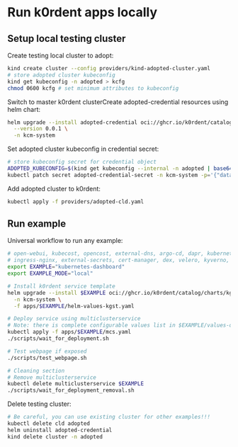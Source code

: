 # Run k0rdent apps locally

## Setup local testing cluster
Create testing local cluster to adopt:
~~~bash
kind create cluster --config providers/kind-adopted-cluster.yaml
# store adopted cluster kubeconfig
kind get kubeconfig -n adopted > kcfg
chmod 0600 kcfg # set minimum attributes to kubeconfig
~~~

Switch to master k0rdent clusterCreate adopted-credential resources using helm chart:
~~~bash
helm upgrade --install adopted-credential oci://ghcr.io/k0rdent/catalog/charts/adopted-credential \
  --version 0.0.1 \
  -n kcm-system
~~~

Set adopted cluster kubeconfig in credential secret:
~~~bash
# store kubeconfig secret for credential object
ADOPTED_KUBECONFIG=$(kind get kubeconfig --internal -n adopted | base64)
kubectl patch secret adopted-credential-secret -n kcm-system -p='{"data":{"value":"'$ADOPTED_KUBECONFIG'"}}'
~~~

Add adopted cluster to k0rdent:
~~~bash
kubectl apply -f providers/adopted-cld.yaml
~~~

## Run example
Universal workflow to run any example:
~~~bash
# open-webui, kubecost, opencost, external-dns, argo-cd, dapr, kubernetes-dashboard
# ingress-nginx, external-secrets, cert-manager, dex, velero, kyverno, prometheus
export EXAMPLE="kubernetes-dashboard"
export EXAMPLE_MODE="local"

# Install k0rdent service template
helm upgrade --install $EXAMPLE oci://ghcr.io/k0rdent/catalog/charts/kgst \
  -n kcm-system \
  -f apps/$EXAMPLE/helm-values-kgst.yaml

# Deploy service using multiclusterservice
# Note: there is complete configurable values list in $EXAMPLE/values-orig.yaml folder.
kubectl apply -f apps/$EXAMPLE/mcs.yaml
./scripts/wait_for_deployment.sh

# Test webpage if exposed
./scripts/test_webpage.sh

# Cleaning section
# Remove multiclusterservice
kubectl delete multiclusterservice $EXAMPLE
./scripts/wait_for_deployment_removal.sh
~~~

Delete testing cluster:
~~~bash
# Be careful, you can use existing cluster for other examples!!!
kubectl delete cld adopted
helm uninstall adopted-credential
kind delete cluster -n adopted
~~~
